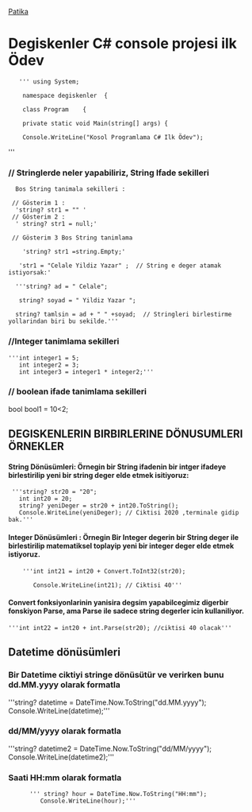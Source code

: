 
[Patika](www.patika.dev)

# Degiskenler C# console projesi ilk Ödev

       ''' using System;
        
        namespace degiskenler  {
        
        class Program    {
        
        private static void Main(string[] args) {
        
        Console.WriteLine("Kosol Programlama C# Ilk Ödev");
        
   '''

###  // Stringlerde neler yapabiliriz, String Ifade sekilleri

      Bos String tanimala sekilleri : 
      
     // Gösterim 1 : 
      'string? str1 = "" '
     // Gösterim 2 : 
      ' string? str1 = null;'

     // Gösterim 3 Bos String tanimlama
      
        'string? str1 =string.Empty;'
        
       'str1 = "Celale Yildiz Yazar" ;  // String e deger atamak istiyorsak:'
        
      '''string? ad = " Celale";
       
       string? soyad = " Yildiz Yazar ";

      string? tamlsin = ad + " " +soyad;  // Stringleri birlestirme yollarindan biri bu sekilde.'''

### //Integer tanimlama sekilleri

    '''int integer1 = 5;
       int integer2 = 3;
       int integer3 = integer1 * integer2;'''

### // boolean ifade tanimlama sekilleri 

bool bool1 = 10<2;

## DEGISKENLERIN BIRBIRLERINE DÖNUSUMLERI ÖRNEKLER

#### String Dönüsümleri: Örnegin bir String ifadenin  bir intger ifadeye birlestirilip yeni bir string deger elde etmek isitiyoruz:
     '''string? str20 = "20";
       int int20 = 20;
       string? yeniDeger = str20 + int20.ToString();
       Console.WriteLine(yeniDeger); // Ciktisi 2020 ,terminale gidip bak.'''

#### Integer Dönüsümleri : Örnegin Bir Integer degerin bir String deger ile birlestirilip matematiksel toplayip yeni bir integer deger elde etmek istiyoruz.

        '''int int21 = int20 + Convert.ToInt32(str20);
        
           Console.WriteLine(int21); // Ciktisi 40'''

#### Convert fonksiyonlarinin yanisira degsim yapabilcegimiz digerbir fonskiyon Parse, ama Parse ile sadece string degerler icin kullaniliyor.

    '''int int22 = int20 + int.Parse(str20); //ciktisi 40 olacak'''

## Datetime dönüsümleri
### Bir Datetime ciktiyi stringe dönüsütür ve verirken bunu dd.MM.yyyy olarak formatla  

'''string? datetime = DateTime.Now.ToString("dd.MM.yyyy");
Console.WriteLine(datetime);''' 
         
 ### dd/MM/yyyy olarak formatla

'''string? datetime2 = DateTime.Now.ToString("dd/MM/yyyy");
Console.WriteLine(datetime2);'''  

### Saati HH:mm olarak formatla

          ''' string? hour = DateTime.Now.ToString("HH:mm");
             Console.WriteLine(hour);'''
                                       
